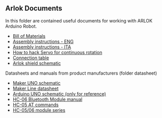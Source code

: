 ## Arlok Documents  

In this folder are contained useful documents for working with ARLOK Arduino Robot.

- [Bill of Materials](BOM.md)
- [Assembly instructions - ENG](assembly.md)
- [Assembly instructions - ITA](assembly_ita.md)
- [How to hack Servo for continuous rotation](servo_mod.md)
- [Connection table](connections.md)
- [Arlok shield schematic](arlok_schematic.png)

Datasheets and manuals from product manufacturers (folder datasheet)
- [Maker UNO schematic](schematic_maker_uno.pdf)
- [Maker Line datasheet](makerline.pdf)
- [Arduino UNO schematic (only for reference)](schematic_arduino_uno.pdf)
- [HC-06 Bluetooth Module manual](HC-06_manual.pdf)
- [HC-05 AT commands](HC-05_AT_commands.pdf)
- [HC-05/06 module series](HC-0x_module_series.pdf)
